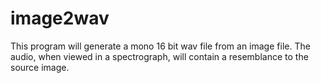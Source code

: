 image2wav
=========

This program will generate a mono 16 bit wav file from an image file. The audio, when viewed in a spectrograph, will contain a resemblance to the source image. 
